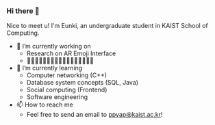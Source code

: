### Hi there 👋

Nice to meet u! I'm Eunki, an undergraduate student in KAIST School of Computing.

- 🔭 I’m currently working on
  - Research on AR Emoji Interface
  - 🦄🦄🦄🦄🦄🦄🦄🦄🦄🦄🦄🦄🦄🦄🦄🦄🦄
- 🌱 I’m currently learning 
  - Computer networking (C++)
  - Database system concepts (SQL, Java)
  - Social computing (Frontend)
  - Software engineering
- 📫 How to reach me
  - Feel free to send an email to ppyap@kaist.ac.kr!

<!--
**eunkiyomi/eunkiyomi** is a ✨ _special_ ✨ repository because its `README.md` (this file) appears on your GitHub profile.

Here are some ideas to get you started:

- 🔭 I’m currently working on ...
- 🌱 I’m currently learning ...
- 👯 I’m looking to collaborate on ...
- 🤔 I’m looking for help with ...
- 💬 Ask me about ...
- 📫 How to reach me: ...
- 😄 Pronouns: ...
- ⚡ Fun fact: ...
-->
